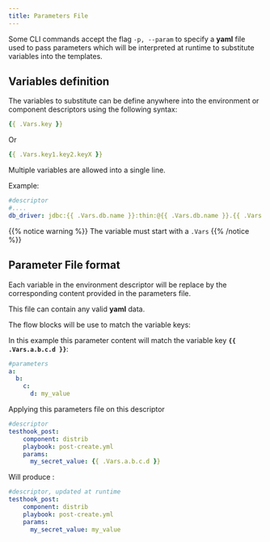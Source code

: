 ```yaml
---
title: Parameters File
---
```


Some CLI commands accept the flag `-p, --param` to specify a **yaml** file used to pass parameters which will be interpreted at runtime to substitute variables into the templates.


## Variables definition

The variables to substitute can be define anywhere into the environment or component descriptors using the following syntax:

```yaml
{{ .Vars.key }}
```

Or

```yaml
{{ .Vars.key1.key2.keyX }}
```

Multiple variables are allowed into a single line. 

Example:
```yaml
#descriptor
#....
db_driver: jdbc:{{ .Vars.db.name }}:thin:@{{ .Vars.db.name }}.{{ .Vars.db.project.phase.host }}:1522:{{ .Vars.db.project.phase.service }}
```

{{% notice warning %}}
The variable must start with a `.Vars`
{{% /notice %}}


## Parameter File format

Each variable in the environment descriptor will be replace by the corresponding content provided in the parameters file.

This file can contain any valid **yaml** data.

The flow blocks will be use to match the variable keys:

In this example this parameter content will match the variable key **`{{ .Vars.a.b.c.d }}`**:


```yaml
#parameters
a:
  b:
    c:
      d: my_value
```

Applying this parameters file on this descriptor


```yaml
#descriptor
testhook_post:
    component: distrib
    playbook: post-create.yml
    params:
      my_secret_value: {{ .Vars.a.b.c.d }}
```

Will produce :

```yaml
#descriptor, updated at runtime
testhook_post:
    component: distrib
    playbook: post-create.yml
    params:
      my_secret_value: my_value
```

